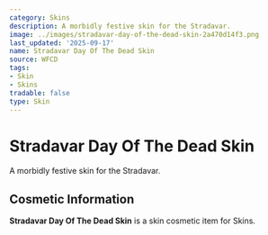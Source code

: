 ```yaml
---
category: Skins
description: A morbidly festive skin for the Stradavar.
image: ../images/stradavar-day-of-the-dead-skin-2a470d14f3.png
last_updated: '2025-09-17'
name: Stradavar Day Of The Dead Skin
source: WFCD
tags:
- Skin
- Skins
tradable: false
type: Skin
---
```


# Stradavar Day Of The Dead Skin

A morbidly festive skin for the Stradavar.

## Cosmetic Information

**Stradavar Day Of The Dead Skin** is a skin cosmetic item for Skins.

